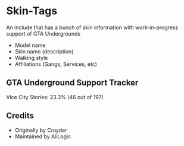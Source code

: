 # Skin-Tags

An include that has a bunch of skin information with work-in-progress support of GTA Undergrounds

* Model name
* Skin name (description)
* Walking style
* Affiliations (Gangs, Services, etc)

## GTA Underground Support Tracker

Vice City Stories: 23.3% (46 out of 197)

## Credits

* Originally by Crayder
* Maintained by AliLogic

